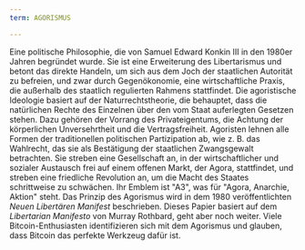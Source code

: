 ```yaml
---
term: AGORISMUS

---
```

Eine politische Philosophie, die von Samuel Edward Konkin III in den 1980er Jahren begründet wurde. Sie ist eine Erweiterung des Libertarismus und betont das direkte Handeln, um sich aus dem Joch der staatlichen Autorität zu befreien, und zwar durch Gegenökonomie, eine wirtschaftliche Praxis, die außerhalb des staatlich regulierten Rahmens stattfindet. Die agoristische Ideologie basiert auf der Naturrechtstheorie, die behauptet, dass die natürlichen Rechte des Einzelnen über den vom Staat auferlegten Gesetzen stehen. Dazu gehören der Vorrang des Privateigentums, die Achtung der körperlichen Unversehrtheit und die Vertragsfreiheit. Agoristen lehnen alle Formen der traditionellen politischen Partizipation ab, wie z. B. das Wahlrecht, das sie als Bestätigung der staatlichen Zwangsgewalt betrachten. Sie streben eine Gesellschaft an, in der wirtschaftlicher und sozialer Austausch frei auf einem offenen Markt, der Agora, stattfindet, und streben eine friedliche Revolution an, um die Macht des Staates schrittweise zu schwächen. Ihr Emblem ist "A3", was für "Agora, Anarchie, Aktion" steht. Das Prinzip des Agorismus wird in dem 1980 veröffentlichten *Neuen Libertären Manifest* beschrieben. Dieses Papier basiert auf dem *Libertarian Manifesto* von Murray Rothbard, geht aber noch weiter. Viele Bitcoin-Enthusiasten identifizieren sich mit dem Agorismus und glauben, dass Bitcoin das perfekte Werkzeug dafür ist.